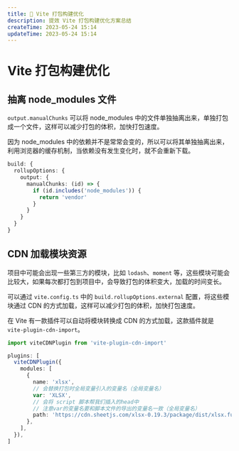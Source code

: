 ```yaml
---
title: 🎇 Vite 打包构建优化
description: 提效 Vite 打包构建优化方案总结
createTime: 2023-05-24 15:14
updateTime: 2023-05-24 15:14
---
```


# Vite 打包构建优化

## 抽离 node_modules 文件

`output.manualChunks` 可以将 node_modules 中的文件单独抽离出来，单独打包成一个文件，这样可以减少打包的体积，加快打包速度。

因为 node_modules 中的依赖并不是常常会变的，所以可以将其单独抽离出来，利用浏览器的缓存机制，当依赖没有发生变化时，就不会重新下载。

```ts
build: {
  rollupOptions: {
    output: {
      manualChunks: (id) => {
        if (id.includes('node_modules')) {
          return 'vendor'
        }
      }
    }
  }
}
```

## CDN 加载模块资源

项目中可能会出现一些第三方的模块，比如 `lodash`、`moment` 等，这些模块可能会比较大，如果每次都打包到项目中，会导致打包的体积变大，加载的时间变长。

可以通过 `vite.config.ts` 中的 `build.rollupOptions.external` 配置，将这些模块通过 CDN 的方式加载，这样可以减少打包的体积，加快打包速度。

在 Vite 有一款插件可以自动将模块转换成 CDN 的方式加载，这款插件就是 `vite-plugin-cdn-import`。

```ts
import viteCDNPlugin from 'vite-plugin-cdn-import'

plugins: [
  viteCDNPlugin({
    modules: [
      {
        name: 'xlsx',
        // 会替换打包时全局变量引入的变量名（全局变量名）
        var: 'XLSX',
        // 会将 script 脚本帮我们插入的head中
        // 注意var的变量名要和脚本文件的导出的变量名一致（全局变量名）
        path: 'https://cdn.sheetjs.com/xlsx-0.19.3/package/dist/xlsx.full.min.js',
      },
    ],
  }),
]
```